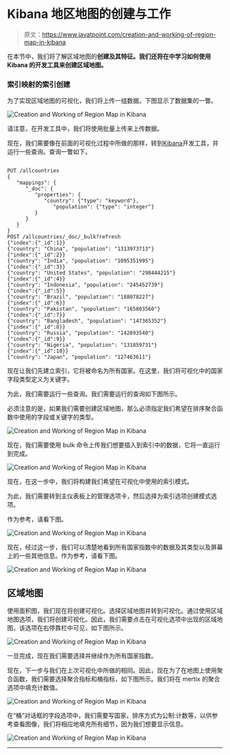 # Kibana 地区地图的创建与工作

> 原文：<https://www.javatpoint.com/creation-and-working-of-region-map-in-kibana>

在本节中，我们将了解区域地图的**创建及其特征。我们还将在中学习如何使用 Kibana 的开发工具来创建区域地图。**

### 索引映射的索引创建

为了实现区域地图的可视化，我们将上传一组数据。下图显示了数据集的一瞥。

![Creation and Working of Region Map in Kibana](img/470081be68af4779b871e463db7e53a6.png)

请注意，在开发工具中，我们将使用批量上传来上传数据。

现在，我们需要像在前面的可视化过程中所做的那样，转到[Kibana](https://www.javatpoint.com/kibana)开发工具，并运行一些查询。查询一瞥如下。

```

PUT /allcountries
{
   "mappings": {
      "_doc": {
         "properties": {
            "country": {"type": "keyword"},
               "population": {"type": "integer"}
         }
      }
   }
}
POST /allcountries/_doc/_bulk?refresh
{"index":{"_id":1}}
{"country": "China", "population": "1313973713"}
{"index":{"_id":2}}
{"country": "India", "population": "1095351995"}
{"index":{"_id":3}}
{"country": "United States", "population": "298444215"}
{"index":{"_id":4}}
{"country": "Indonesia", "population": "245452739"}
{"index":{"_id":5}}
{"country": "Brazil", "population": "188078227"}
{"index":{"_id":6}}
{"country": "Pakistan", "population": "165803560"}
{"index":{"_id":7}}
{"country": "Bangladesh", "population": "147365352"}
{"index":{"_id":8}}
{"country": "Russia", "population": "142893540"}
{"index":{"_id":9}}
{"country": "Nigeria", "population": "131859731"}
{"index":{"_id":10}}
{"country": "Japan", "population": "127463611"}

```

现在让我们先建立索引，它将被命名为所有国家。在这里，我们将可视化中的国家字段类型定义为关键字。

为此，我们需要运行一些查询。我们需要运行的查询如下图所示。

必须注意的是，如果我们需要创建区域地图，那么必须指定我们希望在排序聚合函数中使用的字段或关键字的类型。

![Creation and Working of Region Map in Kibana](img/6b022f68b9e52b8bbaeb6ba7b05e2be1.png)

现在，我们需要使用 bulk 命令上传我们想要插入到索引中的数据，它将一直运行到完成。

![Creation and Working of Region Map in Kibana](img/fbd0d643236818e55a318267ec0e4748.png)

现在，在这一步中，我们将构建我们希望在可视化中使用的索引模式。

为此，我们需要转到主仪表板上的管理选项卡，然后选择为索引选项创建模式选项。

作为参考，请看下图。

![Creation and Working of Region Map in Kibana](img/a4d2f647b9a59ec8f7e1ea220284d415.png)

现在，经过这一步，我们可以清楚地看到所有国家指数中的数据及其类型以及屏幕上的一些其他信息。作为参考，请看下图。

![Creation and Working of Region Map in Kibana](img/13e050c0743b9b71c47f99d08d59fe85.png)

## 区域地图

使用面积图，我们现在将创建可视化。选择区域地图并转到可视化。通过使用区域地图选项，我们将创建可视化。因此，我们需要点击在可视化选项中出现的区域地图，该选项在右停靠栏中可见，如下图所示。

![Creation and Working of Region Map in Kibana](img/c10fecaf344c97f1725a362e59b8654c.png)

一旦完成，现在我们需要选择并继续作为所有国家指数。

现在，下一步与我们在上次可视化中所做的相同。因此，现在为了在地图上使用聚合函数，我们需要选择聚合指标和桶指标，如下图所示。我们将在 mertix 的聚合选项中填充计数值。

![Creation and Working of Region Map in Kibana](img/9c5f33dc4db467454494adc56bb7fa79.png)

在“桶”对话框的字段选项中，我们需要写国家，排序方式为公制:计数等，以供参考查看图像，我们将相应地填充所有细节，因为我们想要显示信息。

![Creation and Working of Region Map in Kibana](img/62614a0c9ac838e75ffdbe4b038c08da.png)

* * *